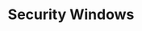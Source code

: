 ---
title : " Security Windows"
securityWin: "Security Windows"
securityWinPara: "Whether you live in a sprawling independent villa, a stylish townhouse or a high rise apartment, you know that an uninvited pest (mice, monkeys or reptiles) could enter through the window and disturb your peace of mind. With TENTUFF Security Windows, you stay assured of better protection compared to conventional grills or flimsy nets, without disturbing the aesthetics of your home."
securityWinH1: "Fixed security Window"
securityWinH2: "Hinged Security Window"
securityWinH3: "Advanced Features"
---